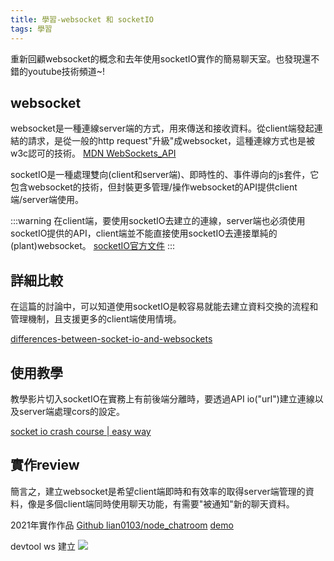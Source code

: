 ```yaml
---
title: 學習-websocket 和 socketIO
tags: 學習
---
```


重新回顧websocket的概念和去年使用socketIO實作的簡易聊天室。也發現還不錯的youtube技術頻道~!

<!-- more --> 

## websocket
websocket是一種連線server端的方式，用來傳送和接收資料。從client端發起連結的請求，是從一般的http request"升級"成websocket，這種連線方式也是被w3c認可的技術。
[MDN WebSockets_API](https://developer.mozilla.org/en-US/docs/Web/API/WebSockets_API/Writing_WebSocket_servers)


socketIO是一種處理雙向(client和server端)、即時性的、事件導向的js套件，它包含websocket的技術，但封裝更多管理/操作websocket的API提供client端/server端使用。

:::warning
在client端，要使用socketIO去建立的連線，server端也必須使用socketIO提供的API，client端並不能直接使用socketIO去連接單純的(plant)websocket。
[socketIO官方文件](https://socket.io/docs/v4/)
:::

## 詳細比較
在這篇的討論中，可以知道使用socketIO是較容易就能去建立資料交換的流程和管理機制，且支援更多的client端使用情境。

[differences-between-socket-io-and-websockets](https://stackoverflow.com/questions/10112178/differences-between-socket-io-and-websockets)

## 使用教學

教學影片切入socketIO在實務上有前後端分離時，要透過API io("url")建立連線以及server端處理cors的設定。

[socket io crash course | easy way](https://www.youtube.com/watch?v=BAZ-tJOYhlA&ab_channel=HiteshChoudhary)

## 實作review
簡言之，建立websocket是希望client端即時和有效率的取得server端管理的資料，像是多個client端同時使用聊天功能，有需要"被通知"新的聊天資料。

2021年實作作品
[Github lian0103/node_chatroom](https://github.com/lian0103/node_chatroom)
[demo](jason-node-chatroom.herokuapp.com/)

devtool ws 建立
![](https://i.imgur.com/bOmTOAK.jpg)

